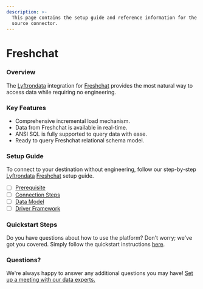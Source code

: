 ```yaml
---
description: >-
  This page contains the setup guide and reference information for the Freshchat
  source connector.
---
```


# Freshchat

### Overview

The [Lyftrondata](https://www.lyftrondata.com/) integration for [Freshchat](None/) provides the most natural way to access data while requiring no engineering.

### Key Features

* Comprehensive incremental load mechanism.
* Data from Freshchat is available in real-time.
* ANSI SQL is fully supported to query data with ease.
* Ready to query Freshchat relational schema model.

### Setup Guide

To connect to your destination without engineering, follow our step-by-step [Lyftrondata](https://www.lyftrondata.com/) [Freshchat](None/) setup guide.

* [ ] [Prerequisite](prerequisite.md)
* [ ] [Connection Steps](connection-steps.md)
* [ ] [Data Model](data-model/erd.md)
* [ ] [Driver Framework](driver-framework/)

### Quickstart Steps

Do you have questions about how to use the platform? Don't worry; we've got you covered. Simply follow the quickstart instructions [here](../../).

### Questions? <a href="#questions" id="questions"></a>

We're always happy to answer any additional questions you may have! [Set up a meeting with our data experts.](https://www.lyftrondata.com/book-a-meeting/)

